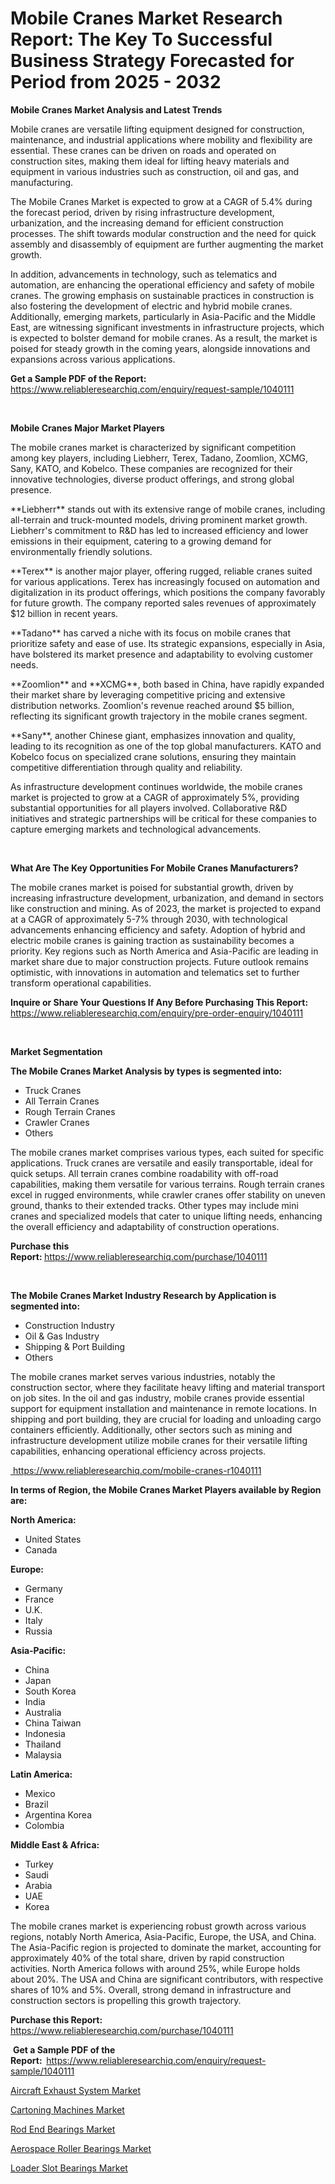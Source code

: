 <p><h1>Mobile Cranes Market Research Report: The Key To Successful Business Strategy Forecasted for Period from 2025 - 2032</h1></p><p><strong>Mobile Cranes Market Analysis and Latest Trends</strong></p>
<p><p>Mobile cranes are versatile lifting equipment designed for construction, maintenance, and industrial applications where mobility and flexibility are essential. These cranes can be driven on roads and operated on construction sites, making them ideal for lifting heavy materials and equipment in various industries such as construction, oil and gas, and manufacturing.</p><p>The Mobile Cranes Market is expected to grow at a CAGR of 5.4% during the forecast period, driven by rising infrastructure development, urbanization, and the increasing demand for efficient construction processes. The shift towards modular construction and the need for quick assembly and disassembly of equipment are further augmenting the market growth. </p><p>In addition, advancements in technology, such as telematics and automation, are enhancing the operational efficiency and safety of mobile cranes. The growing emphasis on sustainable practices in construction is also fostering the development of electric and hybrid mobile cranes. Additionally, emerging markets, particularly in Asia-Pacific and the Middle East, are witnessing significant investments in infrastructure projects, which is expected to bolster demand for mobile cranes. As a result, the market is poised for steady growth in the coming years, alongside innovations and expansions across various applications.</p></p>
<p><strong>Get a Sample PDF of the Report:&nbsp;</strong> <a href="https://www.reliableresearchiq.com/enquiry/request-sample/1040111?utm_campaign=973&utm_medium=2&utm_source=Github&utm_content=ia&utm_term=16022025&utm_id=mobile-cranes">https://www.reliableresearchiq.com/enquiry/request-sample/1040111</a></p>
<p>&nbsp;</p>
<p><strong>Mobile Cranes Major Market Players</strong></p>
<p><p>The mobile cranes market is characterized by significant competition among key players, including Liebherr, Terex, Tadano, Zoomlion, XCMG, Sany, KATO, and Kobelco. These companies are recognized for their innovative technologies, diverse product offerings, and strong global presence.</p><p>**Liebherr** stands out with its extensive range of mobile cranes, including all-terrain and truck-mounted models, driving prominent market growth. Liebherr's commitment to R&D has led to increased efficiency and lower emissions in their equipment, catering to a growing demand for environmentally friendly solutions. </p><p>**Terex** is another major player, offering rugged, reliable cranes suited for various applications. Terex has increasingly focused on automation and digitalization in its product offerings, which positions the company favorably for future growth. The company reported sales revenues of approximately $12 billion in recent years.</p><p>**Tadano** has carved a niche with its focus on mobile cranes that prioritize safety and ease of use. Its strategic expansions, especially in Asia, have bolstered its market presence and adaptability to evolving customer needs. </p><p>**Zoomlion** and **XCMG**, both based in China, have rapidly expanded their market share by leveraging competitive pricing and extensive distribution networks. Zoomlion's revenue reached around $5 billion, reflecting its significant growth trajectory in the mobile cranes segment.</p><p>**Sany**, another Chinese giant, emphasizes innovation and quality, leading to its recognition as one of the top global manufacturers. KATO and Kobelco focus on specialized crane solutions, ensuring they maintain competitive differentiation through quality and reliability.</p><p>As infrastructure development continues worldwide, the mobile cranes market is projected to grow at a CAGR of approximately 5%, providing substantial opportunities for all players involved. Collaborative R&D initiatives and strategic partnerships will be critical for these companies to capture emerging markets and technological advancements.</p></p>
<p>&nbsp;</p>
<p><strong>What Are The Key Opportunities For Mobile Cranes Manufacturers?</strong></p>
<p><p>The mobile cranes market is poised for substantial growth, driven by increasing infrastructure development, urbanization, and demand in sectors like construction and mining. As of 2023, the market is projected to expand at a CAGR of approximately 5-7% through 2030, with technological advancements enhancing efficiency and safety. Adoption of hybrid and electric mobile cranes is gaining traction as sustainability becomes a priority. Key regions such as North America and Asia-Pacific are leading in market share due to major construction projects. Future outlook remains optimistic, with innovations in automation and telematics set to further transform operational capabilities.</p></p>
<p><strong>Inquire or Share Your Questions If Any Before Purchasing This Report:</strong> <a href="https://www.reliableresearchiq.com/enquiry/pre-order-enquiry/1040111?utm_campaign=973&utm_medium=2&utm_source=Github&utm_content=ia&utm_term=16022025&utm_id=mobile-cranes">https://www.reliableresearchiq.com/enquiry/pre-order-enquiry/1040111</a></p>
<p>&nbsp;</p>
<p><strong>Market Segmentation</strong></p>
<p><strong>The Mobile Cranes Market Analysis by types is segmented into:</strong></p>
<p><ul><li>Truck Cranes</li><li>All Terrain Cranes</li><li>Rough Terrain Cranes</li><li>Crawler Cranes</li><li>Others</li></ul></p>
<p><p>The mobile cranes market comprises various types, each suited for specific applications. Truck cranes are versatile and easily transportable, ideal for quick setups. All terrain cranes combine roadability with off-road capabilities, making them versatile for various terrains. Rough terrain cranes excel in rugged environments, while crawler cranes offer stability on uneven ground, thanks to their extended tracks. Other types may include mini cranes and specialized models that cater to unique lifting needs, enhancing the overall efficiency and adaptability of construction operations.</p></p>
<p><strong>Purchase this Report:&nbsp;</strong><a href="https://www.reliableresearchiq.com/purchase/1040111?utm_campaign=973&utm_medium=2&utm_source=Github&utm_content=ia&utm_term=16022025&utm_id=mobile-cranes">https://www.reliableresearchiq.com/purchase/1040111</a></p>
<p>&nbsp;</p>
<p><strong>The Mobile Cranes Market Industry Research by Application is segmented into:</strong></p>
<p><ul><li>Construction Industry</li><li>Oil & Gas Industry</li><li>Shipping & Port Building</li><li>Others</li></ul></p>
<p><p>The mobile cranes market serves various industries, notably the construction sector, where they facilitate heavy lifting and material transport on job sites. In the oil and gas industry, mobile cranes provide essential support for equipment installation and maintenance in remote locations. In shipping and port building, they are crucial for loading and unloading cargo containers efficiently. Additionally, other sectors such as mining and infrastructure development utilize mobile cranes for their versatile lifting capabilities, enhancing operational efficiency across projects.</p></p>
<p><a href="https://www.reliableresearchiq.com/mobile-cranes-r1040111?utm_campaign=973&utm_medium=2&utm_source=Github&utm_content=ia&utm_term=16022025&utm_id=mobile-cranes">&nbsp;https://www.reliableresearchiq.com/mobile-cranes-r1040111</a></p>
<p><strong>In terms of Region, the Mobile Cranes Market Players available by Region are:</strong></p>
<p>
    <p> <strong> North America: </strong>
        <ul>
            <li>United States</li>
            <li>Canada</li>
        </ul>
        </p> 
    <p> <strong> Europe: </strong>
        <ul>
            <li>Germany</li>
            <li>France</li>
            <li>U.K.</li>
            <li>Italy</li>
            <li>Russia</li>
        </ul>
        </p> 
    <p> <strong> Asia-Pacific: </strong>
        <ul>
            <li>China</li>
            <li>Japan</li>
            <li>South Korea</li>
            <li>India</li>
            <li>Australia</li>
            <li>China Taiwan</li>
            <li>Indonesia</li>
            <li>Thailand</li>
            <li>Malaysia</li>
        </ul>
        </p> 
    <p> <strong> Latin America: </strong>
        <ul>
            <li>Mexico</li>
            <li>Brazil</li>
            <li>Argentina Korea</li>
            <li>Colombia</li>
        </ul>
        </p> 
    <p> <strong> Middle East & Africa: </strong>
        <ul>
            <li>Turkey</li>
            <li>Saudi</li>
            <li>Arabia</li>
            <li>UAE</li>
            <li>Korea</li>
        </ul>
    </p>
    </p>
<p><p>The mobile cranes market is experiencing robust growth across various regions, notably North America, Asia-Pacific, Europe, the USA, and China. The Asia-Pacific region is projected to dominate the market, accounting for approximately 40% of the total share, driven by rapid construction activities. North America follows with around 25%, while Europe holds about 20%. The USA and China are significant contributors, with respective shares of 10% and 5%. Overall, strong demand in infrastructure and construction sectors is propelling this growth trajectory.</p></p>
<p><strong>Purchase this Report: </strong><a href="https://www.reliableresearchiq.com/purchase/1040111?utm_campaign=973&utm_medium=2&utm_source=Github&utm_content=ia&utm_term=16022025&utm_id=mobile-cranes">https://www.reliableresearchiq.com/purchase/1040111</a></p>
<p>&nbsp;<strong>Get a Sample PDF of the Report:&nbsp;&nbsp;</strong><a href="https://www.reliableresearchiq.com/enquiry/request-sample/1040111?utm_campaign=973&utm_medium=2&utm_source=Github&utm_content=ia&utm_term=16022025&utm_id=mobile-cranes">https://www.reliableresearchiq.com/enquiry/request-sample/1040111</a></p>
<p><strong></strong></p>
<p><p><a href="https://github.com/sawrovpipolo/Market-Research-Report-List-1/blob/main/aircraft-exhaust-system-market.md?utm_campaign=973&utm_medium=2&utm_source=Github&utm_content=ia&utm_term=16022025&utm_id=mobile-cranes">Aircraft Exhaust System Market</a></p><p><a href="https://github.com/aarajlyre/Market-Research-Report-List-1/blob/main/cartoning-machines-market.md?utm_campaign=973&utm_medium=2&utm_source=Github&utm_content=ia&utm_term=16022025&utm_id=mobile-cranes">Cartoning Machines Market</a></p><p><a href="https://github.com/ritooesiaba/Market-Research-Report-List-1/blob/main/rod-end-bearings-market.md?utm_campaign=973&utm_medium=2&utm_source=Github&utm_content=ia&utm_term=16022025&utm_id=mobile-cranes">Rod End Bearings Market</a></p><p><a href="https://github.com/elvutedipela/Market-Research-Report-List-1/blob/main/aerospace-roller-bearings-market.md?utm_campaign=973&utm_medium=2&utm_source=Github&utm_content=ia&utm_term=16022025&utm_id=mobile-cranes">Aerospace Roller Bearings Market</a></p><p><a href="https://github.com/sponsumelo/Market-Research-Report-List-1/blob/main/loader-slot-bearings-market.md?utm_campaign=973&utm_medium=2&utm_source=Github&utm_content=ia&utm_term=16022025&utm_id=mobile-cranes">Loader Slot Bearings Market</a></p></p>